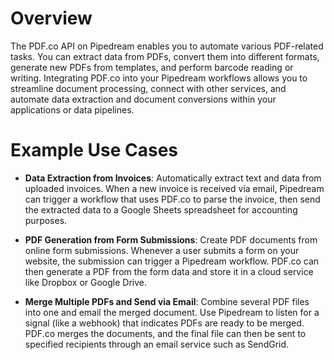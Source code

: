 # Overview

The PDF.co API on Pipedream enables you to automate various PDF-related tasks. You can extract data from PDFs, convert them into different formats, generate new PDFs from templates, and perform barcode reading or writing. Integrating PDF.co into your Pipedream workflows allows you to streamline document processing, connect with other services, and automate data extraction and document conversions within your applications or data pipelines.

# Example Use Cases

- **Data Extraction from Invoices**: Automatically extract text and data from uploaded invoices. When a new invoice is received via email, Pipedream can trigger a workflow that uses PDF.co to parse the invoice, then send the extracted data to a Google Sheets spreadsheet for accounting purposes.

- **PDF Generation from Form Submissions**: Create PDF documents from online form submissions. Whenever a user submits a form on your website, the submission can trigger a Pipedream workflow. PDF.co can then generate a PDF from the form data and store it in a cloud service like Dropbox or Google Drive.

- **Merge Multiple PDFs and Send via Email**: Combine several PDF files into one and email the merged document. Use Pipedream to listen for a signal (like a webhook) that indicates PDFs are ready to be merged. PDF.co merges the documents, and the final file can then be sent to specified recipients through an email service such as SendGrid.
